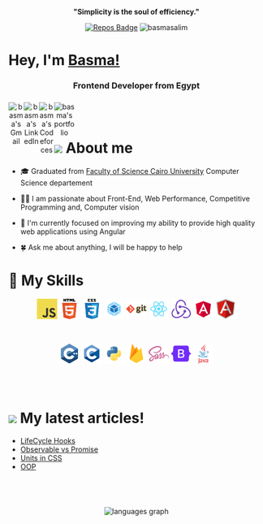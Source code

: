 <div align="center">

**"Simplicity is the soul of efficiency."**  

[![Repos Badge](https://badges.pufler.dev/repos/basmasalim)](https://badges.pufler.dev) 
<img src="https://komarev.com/ghpvc/?username=basmasalim&label=Profile%20views&color=0e75b6&style=flat" alt="basmasalim" />


</div>


# Hey, I'm [Basma!](https://www.linkedin.com/in/basma-hawash-b23170293/) 

###

<h3 align="center">Frontend Developer from Egypt</h3>

###
<div align="center">
  <a href="mailto:basmasalim030@gmail.com">
    <img align="left" alt="basma's Gmail" width="30px" src="https://cdn-icons-png.flaticon.com/512/281/281769.png" draggable="false" />
  </a>
  <a href="https://www.linkedin.com/in/basma-hawash-b23170293/" >
    <img  align="left" alt="basma's LinkedIn" width="30px" src="https://cdn-icons-png.flaticon.com/512/174/174857.png" draggable="false" />
  </a>
  <a href="">
    <img align="left" alt="basma's Codeforces" width="30px" src="https://img.icons8.com/?size=100&id=GO78dOMqYNlA&format=png&color=000000" draggable="false" />
  </a>
  <a href="https://basma-salim-portfolio.vercel.app/">
    <img align="left" alt="basma's portfolio" width="40px" src="https://img.icons8.com/?size=100&id=9tLkqCSNMqks&format=png&color=000000" draggable="false" />
  </a>

</div>

<br />
<br />

###

# <img src="https://media.giphy.com/media/VgCDAzcKvsR6OM0uWg/giphy.gif" width="50" draggable="false" > About me

- 🎓  Graduated from <a href="http://www.sareg.sci.cu.edu.eg/">Faculty of Science Cairo University</a> Computer Science departement

- 🏃‍♂️ I am passionate about Front-End, Web Performance, Competitive Programming and, Computer vision

- 🚧 I'm currently focused on improving my ability to provide high quality web applications using Angular

- 🍀 Ask me about anything, I will be happy to help

###

###

# 🧰 My Skills

<div align="center">

<code><img height="40" src="https://raw.githubusercontent.com/github/explore/80688e429a7d4ef2fca1e82350fe8e3517d3494d/topics/javascript/javascript.png"></code>
<code><img height="40" src="https://raw.githubusercontent.com/github/explore/80688e429a7d4ef2fca1e82350fe8e3517d3494d/topics/html/html.png"></code>
<code><img height="40" src="https://raw.githubusercontent.com/github/explore/80688e429a7d4ef2fca1e82350fe8e3517d3494d/topics/css/css.png"></code>
<code><img height="40" src="https://raw.githubusercontent.com/github/explore/80688e429a7d4ef2fca1e82350fe8e3517d3494d/topics/webpack/webpack.png"></code>
<code><img height="40" src="https://raw.githubusercontent.com/github/explore/80688e429a7d4ef2fca1e82350fe8e3517d3494d/topics/git/git.png"></code>
<code><img height="40" src="https://raw.githubusercontent.com/github/explore/80688e429a7d4ef2fca1e82350fe8e3517d3494d/topics/react/react.png"></code>
<code><img height="40" src="https://raw.githubusercontent.com/github/explore/80688e429a7d4ef2fca1e82350fe8e3517d3494d/topics/redux/redux.png"></code>
<code><img height="40" src="https://raw.githubusercontent.com/github/explore/80688e429a7d4ef2fca1e82350fe8e3517d3494d/topics/angular/angular.png"></code>
<code><img src="https://raw.githubusercontent.com/devicons/devicon/master/icons/angularjs/angularjs-original.svg" alt="angular-js" width="40" height="40" /></code>

<br />

<code><img height="40" src="https://raw.githubusercontent.com/github/explore/80688e429a7d4ef2fca1e82350fe8e3517d3494d/topics/cpp/cpp.png"></code>
<code><img height="40" src="https://raw.githubusercontent.com/github/explore/80688e429a7d4ef2fca1e82350fe8e3517d3494d/topics/c/c.png"></code>
<code><img height="40" src="https://raw.githubusercontent.com/github/explore/80688e429a7d4ef2fca1e82350fe8e3517d3494d/topics/python/python.png"></code>
<code><img height="40" src="https://raw.githubusercontent.com/github/explore/80688e429a7d4ef2fca1e82350fe8e3517d3494d/topics/firebase/firebase.png"></code>
<code><img height="40" src="https://raw.githubusercontent.com/github/explore/80688e429a7d4ef2fca1e82350fe8e3517d3494d/topics/sass/sass.png"></code>
<code><img src="https://raw.githubusercontent.com/devicons/devicon/master/icons/bootstrap/bootstrap-plain.svg" alt="bootstrap" width="40" height="40" /></code>
<code><img src="https://github.com/devicons/devicon/blob/master/icons/java/java-original-wordmark.svg" title="Java" alt="Java" width="40" height="40"/></code>


</div>

<br /><br />


###

# <img src="https://media.giphy.com/media/WUlplcMpOCEmTGBtBW/giphy.gif" width="50"> My latest articles!
<!-- BLOG:START -->
- [LifeCycle Hooks](https://www.linkedin.com/feed/update/urn:li:activity:7221491817056202752/)
- [Observable vs Promise](https://www.linkedin.com/feed/update/urn:li:activity:7164700302175027201/)
- [Units in CSS](https://www.linkedin.com/feed/update/urn:li:activity:7149408491223367680/)
- [OOP](https://www.linkedin.com/feed/update/urn:li:activity:7210264832955084800/)

<br> <br>
###


<div align="center">
  <!--
  <img src="https://streak-stats.demolab.com?user=basmasalim&locale=en&mode=daily&theme=dracula&hide_border=false&border_radius=5" height="150" alt="streak graph"  />
 -->
  <img src="https://github-readme-stats.vercel.app/api/top-langs?username=basmasalim&locale=en&hide_title=false&layout=compact&card_width=320&langs_count=5&theme=dracula&hide_border=false" height="150" alt="languages graph"  />
</div>

<br /><br />

